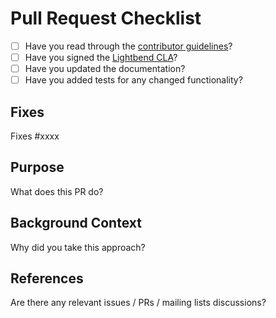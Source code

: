# Pull Request Checklist

* [ ] Have you read through the [contributor guidelines](https://github.com/akka/alpakka-kafka/tree/master/CONTRIBUTING.md)?
* [ ] Have you signed the [Lightbend CLA](https://www.lightbend.com/contribute/cla)?
* [ ] Have you updated the documentation?
* [ ] Have you added tests for any changed functionality?

## Fixes

Fixes #xxxx

## Purpose

What does this PR do?

## Background Context

Why did you take this approach?

## References

Are there any relevant issues / PRs / mailing lists discussions?
